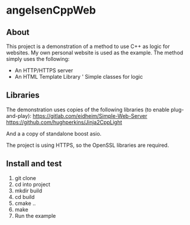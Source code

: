 # angelsenCppWeb
## About
This project is a demonstration of a method to use C++ as logic for websites. My own personal website is used as the example.
The method simply uses the following:
* An HTTP/HTTPS server
* An HTML Template Library
' Simple classes for logic

## Libraries
The demonstration uses copies of the following libraries (to enable plug-and-play):
https://gitlab.com/eidheim/Simple-Web-Server
https://github.com/hughperkins/Jinja2CppLight

And a a copy of standalone boost asio.

The project is using HTTPS, so the OpenSSL libraries are required.

## Install and test

1. git clone
2. cd into project
3. mkdir build
4. cd build
5. cmake ..
6. make
7. Run the example

